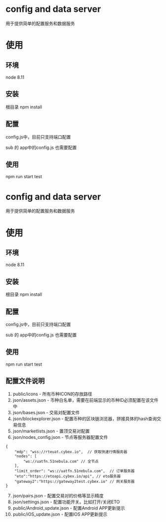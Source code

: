 # config and data server

用于提供简单的配置服务和数据服务

# 使用

## 环境
node 8.11

## 安装

根目录 npm install

## 配置

config.js中，目前只支持端口配置

sub 的 app中的config.js 也需要配置

## 使用

npm run start 
test

# config and data server

用于提供简单的配置服务和数据服务

# 使用

## 环境
node 8.11

## 安装

根目录 npm install

## 配置

config.js中，目前只支持端口配置

sub 的 app中的config.js 也需要配置

## 使用

npm run start 
test

## 配置文件说明

1. public/icons - 所有币种ICON的存放路径 
2. json/assets.json - 币种白名单，需要在前端显示的币种ID必须配置在该文件中 
3. json/bases.json - 交易对配置文件 
4. json/blockexplorer.json - 配置币种的区块链浏览器，拼接具体的hash查询交易信息 
5. json/marketlists.json - 置顶交易对配置 
6. json/nodes_config.json - 节点等服务器配置文件  
``` 
{
	"mdp": "wss://rteuat.cybex.io",  // 获取快速行情服务器
	"nodes": [ 
		"ws://uatfn.51nebula.com" // 全节点
	],
	"limit_order": "ws://uatfn.51nebula.com",  // 订单服务器
	"eto":"https://etoapi.cybex.io/api", // eto服务器
	"gateway2":"https://gateway2test.cybex.io" // 网关服务器
}
```
7. json/pairs.json - 配置交易对的价格等显示精度
8. json/settings.json - 配置功能开关。比如打开/关闭ETO
9. public/Android_update.json - 配置Android APP更新提示
10. public/iOS_update.json - 配置IOS APP更新提示
